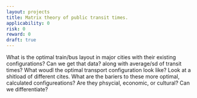 ```yaml
---
layout: projects
title: Matrix theory of public transit times.
applicability: 0
risk: 0
reward: 0
draft: true
---
```

What is the optimal train/bus layout in major cities with their existing configurations? Can we get
that data? along with average/sd of transit times? What woudl the optimal transport configuration
look like? Look at a shitload of different cites. What are the bariers to these more optimal,
calculated configureations? Are they phsycial, economic, or cultural? Can we differentiate?
